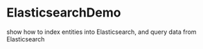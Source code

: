# ElasticsearchDemo
show how to index entities into Elasticsearch, and query data from Elasticsearch

